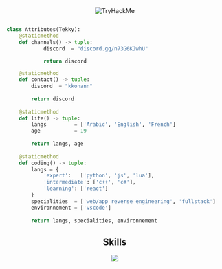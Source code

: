 <div align="center" width="50">
  <img src="https://tryhackme-badges.s3.amazonaws.com/KonaNFF.png" alt="TryHackMe">
</div>

<p href="https://discord.com/users/592439347400409088" align="center">
    <img alt="" src=https://lanyard.cnrad.dev/api/592439347400409088/>
</p>

```python
class Attributes(Tekky):
	@staticmethod
	def channels() -> tuple:
            discord  = "discord.gg/n73G6KJwhU"

            return discord

	@staticmethod
	def contact() -> tuple:
	    discord  = "kkonann"
	    
	    return discord
	
	@staticmethod
	def life() -> tuple:
		langs         = ['Arabic', 'English', 'French']
		age           = 19
		
		return langs, age
	
	@staticmethod
	def coding() -> tuple:
		langs = {
			'expert':   ['python', 'js', 'lua'],
			'intermediate': ['c++', 'c#'],
			'learning': ['react']
		}
		specialities  = ['web/app reverse engineering', 'fullstack']
		environnement = ['vscode']
		
		return langs, specialities, environnement

```
<h2 align="center">Skills </h2>

<p align="center">
  <a href="https://skillicons.dev" align="center">
    <img src="https://skillicons.dev/icons?i=python,lua,vscode,cpp,cs,js,css,html,sql," />
  </a>
</p>

<p href="https://discord.com/users/592439347400409088" align="center">
    <img alt="" src="https://github-readme-stats.vercel.app/api?username=kkonann&theme=tokyonight&show_icons=true">
</p>

